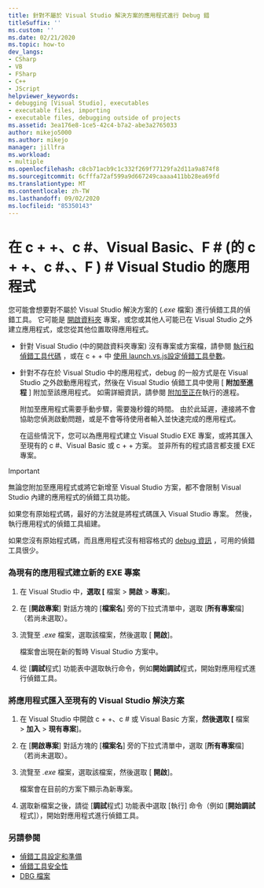 ```yaml
---
title: 針對不屬於 Visual Studio 解決方案的應用程式進行 Debug 錯
titleSuffix: ''
ms.custom: ''
ms.date: 02/21/2020
ms.topic: how-to
dev_langs:
- CSharp
- VB
- FSharp
- C++
- JScript
helpviewer_keywords:
- debugging [Visual Studio], executables
- executable files, importing
- executable files, debugging outside of projects
ms.assetid: 3ea176e8-1ce5-42c4-b7a2-abe3a2765033
author: mikejo5000
ms.author: mikejo
manager: jillfra
ms.workload:
- multiple
ms.openlocfilehash: c8cb71acb9c1c332f269f77129fa2d11a9a874f8
ms.sourcegitcommit: 6cfffa72af599a9d667249caaaa411bb28ea69fd
ms.translationtype: MT
ms.contentlocale: zh-TW
ms.lasthandoff: 09/02/2020
ms.locfileid: "85350143"
---
```

# <a name="debug-an-app-that-isnt-part-of-a-visual-studio-solution-c-c-visual-basic-f"></a>在 c + +、c #、Visual Basic、F # (的 c + +、c #、、F ) # Visual Studio 的應用程式

您可能會想要對不屬於 Visual Studio 解決方案的 (*.exe* 檔案) 進行偵錯工具的偵錯工具。 它可能是 [開啟資料夾](../ide/develop-code-in-visual-studio-without-projects-or-solutions.md) 專案，或您或其他人可能已在 Visual Studio 之外建立應用程式，或您從其他位置取得應用程式。

- 針對 Visual Studio (中的開啟資料夾專案) 沒有專案或方案檔，請參閱 [執行和偵錯工具代碼](../ide/develop-code-in-visual-studio-without-projects-or-solutions.md#run-and-debug-your-code) ，或在 c + + 中 [使用 launch.vs.js設定偵錯工具參數](/cpp/build/open-folder-projects-cpp#configure-debugging-parameters-with-launchvsjson)。

- 針對不存在於 Visual Studio 中的應用程式，debug 的一般方式是在 Visual Studio 之外啟動應用程式，然後在 Visual Studio 偵錯工具中使用 [ **附加至進程** ] 附加至該應用程式。 如需詳細資訊，請參閱 [附加至正在](../debugger/attach-to-running-processes-with-the-visual-studio-debugger.md)執行的進程。

   附加至應用程式需要手動步驟，需要幾秒鐘的時間。 由於此延遲，連接將不會協助您偵測啟動問題，或是不會等待使用者輸入並快速完成的應用程式。

   在這些情況下，您可以為應用程式建立 Visual Studio EXE 專案，或將其匯入至現有的 c #、Visual Basic 或 c + + 方案。 並非所有的程式語言都支援 EXE 專案。

>[!IMPORTANT]
>無論您附加至應用程式或將它新增至 Visual Studio 方案，都不會限制 Visual Studio 內建的應用程式的偵錯工具功能。
>
>如果您有原始程式碼，最好的方法就是將程式碼匯入 Visual Studio 專案。 然後，執行應用程式的偵錯工具組建。
>
>如果您沒有原始程式碼，而且應用程式沒有相容格式的 [debug 資訊](../debugger/how-to-set-debug-and-release-configurations.md) ，可用的偵錯工具很少。

### <a name="to-create-a-new-exe-project-for-an-existing-app"></a>為現有的應用程式建立新的 EXE 專案

1. 在 Visual Studio 中，**選取 [** 檔案  >  **開啟**  >  **專案**]。

1. 在 [**開啟專案**] 對話方塊的 [**檔案名**] 旁的下拉式清單中，選取 [**所有專案**檔] （若尚未選取）。

1. 流覽至 *.exe* 檔案，選取該檔案，然後選取 [ **開啟**]。

   檔案會出現在新的暫時 Visual Studio 方案中。

1. 從 [**調試**程式] 功能表中選取執行命令，例如**開始調試**程式，開始對應用程式進行偵錯工具。

### <a name="to-import-an-app-into-an-existing-visual-studio-solution"></a>將應用程式匯入至現有的 Visual Studio 解決方案

1. 在 Visual Studio 中開啟 c + +、c # 或 Visual Basic 方案，**然後選取 [** 檔案  >  **加入**  >  **現有專案**]。

1. 在 [**開啟專案**] 對話方塊的 [**檔案名**] 旁的下拉式清單中，選取 [**所有專案**檔] （若尚未選取）。

1. 流覽至 *.exe* 檔案，選取該檔案，然後選取 [ **開啟**]。

   檔案會在目前的方案下顯示為新專案。

1. 選取新檔案之後，請從 [**調試**程式] 功能表中選取 [執行] 命令（例如 [**開始調試**程式]），開始對應用程式進行偵錯工具。

### <a name="see-also"></a>另請參閱
- [偵錯工具設定和準備](../debugger/debugger-settings-and-preparation.md)
- [偵錯工具安全性](../debugger/debugger-security.md)
- [DBG 檔案](/previous-versions/visualstudio/visual-studio-2010/da528y14(v=vs.100))